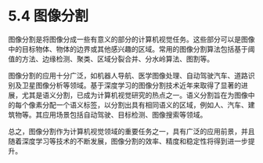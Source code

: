# 5.4 图像分割

图像分割是将图像分成一些有意义的部分的计算机视觉任务。这些部分可以是图像中的目标物体、物体的边界或其他感兴趣的区域。常用的图像分割算法包括基于阈值的方法、边缘检测、聚类、区域分裂合并、分水岭算法、图割等。

图像分割的应用十分广泛，如机器人导航、医学图像处理、自动驾驶汽车、道路识别及卫星图像分析等领域。基于深度学习的图像分割技术近年来取得了显著的进展，尤其是语义分割，已成为计算机视觉研究的热点之一。语义分割旨在为图像中的每个像素分配一个语义标签，以分割出具有相同语义的区域，例如人、汽车、建筑物等。其应用场景包括自动驾驶、目标检测、图像搜索等领域。

总之，图像分割作为计算机视觉领域的重要任务之一，具有广泛的应用前景，并且随着深度学习等技术的不断发展，图像分割的效率、精度和稳定性将得到进一步提升。
